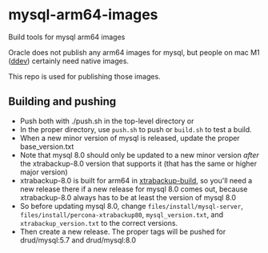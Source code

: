 # mysql-arm64-images
Build tools for mysql arm64 images

Oracle does not publish any arm64 images for mysql, but people on mac M1 ([ddev](github.com/drud/ddev)) certainly need native images. 

This repo is used for publishing those images.

## Building and pushing

* Push both with ./push.sh in the top-level directory or
* In the proper directory, use `push.sh` to push or `build.sh` to test a build.
* When a new minor version of mysql is released, update the proper base_version.txt
* Note that mysql 8.0 should only be updated to a new minor version *after* the xtrabackup-8.0 version that supports it (that has the same or higher major version)
* xtrabackup-8.0 is built for arm64 in [xtrabackup-build](https://github.com/drud/xtrabackup-build), so you'll need a new release there if a new release for mysql 8.0 comes out, because xtrabackup-8.0 always has to be at least the version of mysql 8.0
* So before updating mysql 8.0, change `files/install/mysql-server`, `files/install/percona-xtrabackup80`, `mysql_version.txt`, and `xtrabackup_version.txt` to the correct versions.
* Then create a new release. The proper tags will be pushed for drud/mysql:5.7 and drud/mysql:8.0

